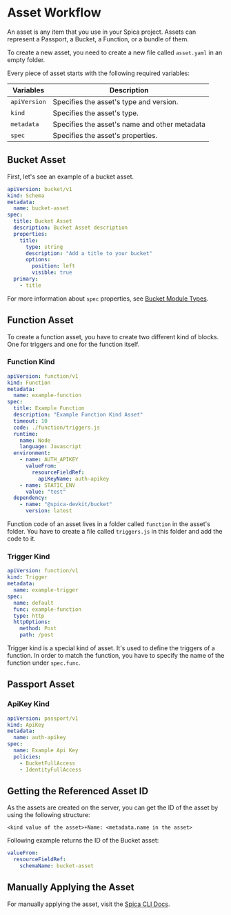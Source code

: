 # Asset Workflow

An asset is any item that you use in your Spica project. Assets can represent a Passport,  a Bucket, a Function, or a bundle of them.

To create a new asset, you need to create a new file called `asset.yaml` in an empty folder.

Every piece of asset starts with the following required variables:

| Variables    | Description                                   |
| ------------ | --------------------------------------------- |
| `apiVersion` | Specifies the asset's type and version.       |
| `kind`       | Specifies the asset's type.                   |
| `metadata`   | Specifies the asset's name and other metadata |
| `spec`       | Specifies the asset's properties.             |


## Bucket Asset

First, let's see an example of a bucket asset.

```yaml
apiVersion: bucket/v1
kind: Schema
metadata:
  name: bucket-asset
spec:
  title: Bucket Asset
  description: Bucket Asset description
  properties:
    title:
      type: string
      description: "Add a title to your bucket"
      options:
        position: left
        visible: true
  primary:
    - title
```

For more information about `spec` properties, see [Bucket Module Types]().

## Function Asset

To create a function asset, you have to create two different kind of blocks. One for triggers and one for the function itself.

### Function Kind

```yaml
apiVersion: function/v1
kind: Function
metadata:
  name: example-function
spec:
  title: Example Function
  description: "Example Function Kind Asset"
  timeout: 10
  code: ./function/triggers.js
  runtime:
    name: Node
    language: Javascript
  environment:
    - name: AUTH_APIKEY
      valueFrom:
        resourceFieldRef:
          apiKeyName: auth-apikey
    - name: STATIC_ENV
      value: "test"
  dependency:
    - name: "@spica-devkit/bucket"
      version: latest
```
Function code of an asset lives in a folder called `function` in the asset's folder. You have to create a file called `triggers.js` in this folder and add the code to it.

### Trigger Kind

```yaml
apiVersion: function/v1
kind: Trigger
metadata:
  name: example-trigger
spec:
  name: default
  func: example-function
  type: http
  httpOptions:
    method: Post
    path: /post
```

Trigger kind is a special kind of asset. It's used to define the triggers of a function. In order to match the function, you have to specify the name of the function under `spec.func`.

## Passport Asset

### ApiKey Kind

```yaml
apiVersion: passport/v1
kind: ApiKey
metadata:
  name: auth-apikey
spec:
  name: Example Api Key
  policies:
    - BucketFullAccess
    - IdentityFullAccess
```

## Getting the Referenced Asset ID

As the assets are created on the server, you can get the ID of the asset by using the following structure:

```
<kind value of the asset>+Name: <metadata.name in the asset>
```

Following example returns the ID of the Bucket asset: 

```yaml
valueFrom:
  resourceFieldRef:
    schemaName: bucket-asset 
```

## Manually Applying the Asset

For manually applying the asset, visit the [Spica CLI Docs](https://spicaengine.com/docs/concept/cli).